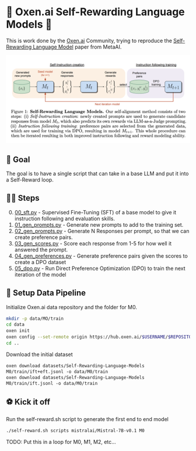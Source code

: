 # 🐂 Oxen.ai Self-Rewarding Language Models 🔁

This is work done by the [Oxen.ai](https://oxen.ai/community) Community, trying to reproduce the [Self-Rewarding Language Model](https://arxiv.org/abs/2401.10020) paper from MetaAI.

<img src="./images/SRLM.png" width="512px"></img>

## 🤖 Goal

The goal is to have a single script that can take in a base LLM and put it into a Self-Reward loop.

## 🏃‍➡️ Steps

0) [00_sft.py](scripts/00_sft.py) - Supervised Fine-Tuning (SFT) of a base model to give it instruction following and evaluation skills.
1) [01_gen_prompts.py](scripts/01_gen_prompts.py) - Generate new prompts to add to the training set.
2) [02_gen_prompts.py](scripts/02_gen_responses.py) - Generate N Responses per prompt, so that we can create preference pairs.
3) [03_gen_scores.py](scripts/03_gen_scores.py) - Score each response from 1-5 for how well it answered the prompt.
4) [04_gen_preferences.py](scripts/04_gen_preferences.py) - Generate preference pairs given the scores to create a DPO dataset
5) [05_dpo.py](scripts/05_dpo.py) - Run Direct Preference Optimization (DPO) to train the next iteration of the model

## 💾 Setup Data Pipeline

Initialize Oxen.ai data repository and the folder for M0.

```bash
mkdir -p data/MO/train
cd data
oxen init
oxen config --set-remote origin https://hub.oxen.ai/$USERNAME/$REPOSITORY
cd ..
```

Download the initial dataset

```
oxen download datasets/Self-Rewarding-Language-Models M0/train/ift+eft.jsonl -o data/M0/train
oxen download datasets/Self-Rewarding-Language-Models M0/train/ift.jsonl -o data/M0/train
```

## ⚽️ Kick it off

Run the self-reward.sh script to generate the first end to end model

```bash
./self-reward.sh scripts mistralai/Mistral-7B-v0.1 M0
```

TODO: Put this in a loop for M0, M1, M2, etc...